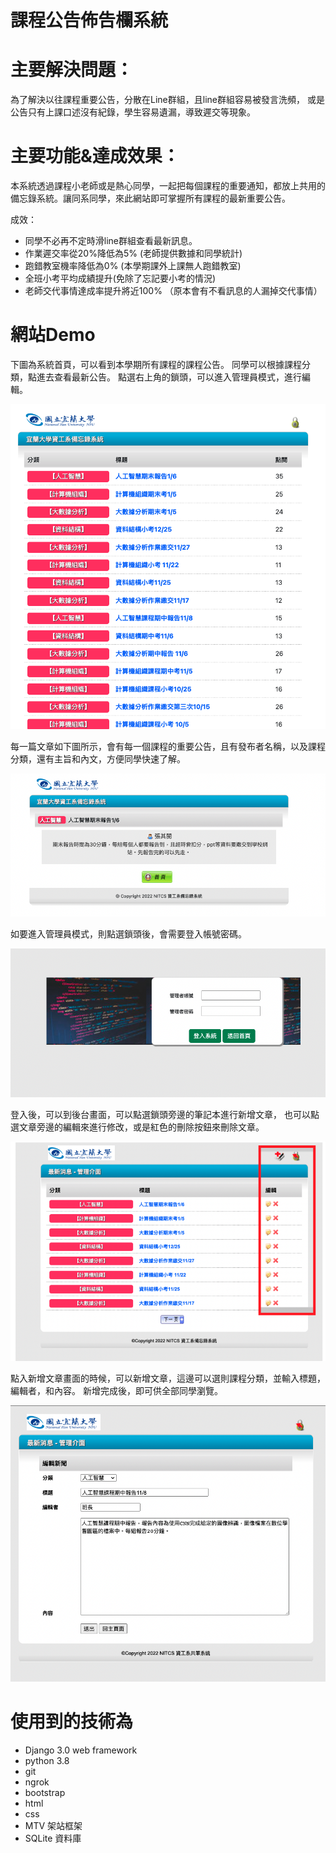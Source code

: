# 課程公告佈告欄系統

# 主要解決問題： 
為了解決以往課程重要公告，分散在Line群組，且line群組容易被發言洗頻，
或是公告只有上課口述沒有紀錄，學生容易遺漏，導致遲交等現象。

# 主要功能&達成效果：
本系統透過課程小老師或是熱心同學，一起把每個課程的重要通知，都放上共用的備忘錄系統。讓同系同學，來此網站即可掌握所有課程的最新重要公告。

成效：
* 同學不必再不定時滑line群組查看最新訊息。 
* 作業遲交率從20%降低為5% (老師提供數據和同學統計)
* 跑錯教室機率降低為0% (本學期課外上課無人跑錯教室)
* 全班小考平均成績提升(免除了忘記要小考的情況)
* 老師交代事情達成率提升將近100% （原本會有不看訊息的人漏掉交代事情）






# 網站Demo 
下圖為系統首頁，可以看到本學期所有課程的課程公告。 
同學可以根據課程分類，點進去查看最新公告。
點選右上角的鎖頭，可以進入管理員模式，進行編輯。

![](https://github.com/maxchen0102/Collaborative-Writing-System/blob/a3718ea9f7172cae6d93feae233b2cc90e7288c1/1.png)

每一篇文章如下圖所示，會有每一個課程的重要公告，且有發布者名稱，以及課程分類，還有主旨和內文，方便同學快速了解。


![](https://github.com/maxchen0102/Collaborative-Writing-System/blob/a3718ea9f7172cae6d93feae233b2cc90e7288c1/2.png)



如要進入管理員模式，則點選鎖頭後，會需要登入帳號密碼。

![](https://github.com/maxchen0102/Collaborative-Writing-System/blob/a3718ea9f7172cae6d93feae233b2cc90e7288c1/3.png)

登入後，可以到後台畫面，可以點選鎖頭旁邊的筆記本進行新增文章，
也可以點選文章旁邊的編輯來進行修改，或是紅色的刪除按鈕來刪除文章。


![](https://github.com/maxchen0102/Collaborative-Writing-System/blob/a3718ea9f7172cae6d93feae233b2cc90e7288c1/4.png)




點入新增文章畫面的時候，可以新增文章，這邊可以選則課程分類，並輸入標題，編輯者，和內容。
新增完成後，即可供全部同學瀏覽。

![](https://github.com/maxchen0102/Collaborative-Writing-System/blob/a3718ea9f7172cae6d93feae233b2cc90e7288c1/5.png)


# 使用到的技術為 
* Django 3.0 web framework
* python 3.8 
* git 
* ngrok 
* bootstrap 
* html
* css 
* MTV 架站框架 
* SQLite 資料庫
